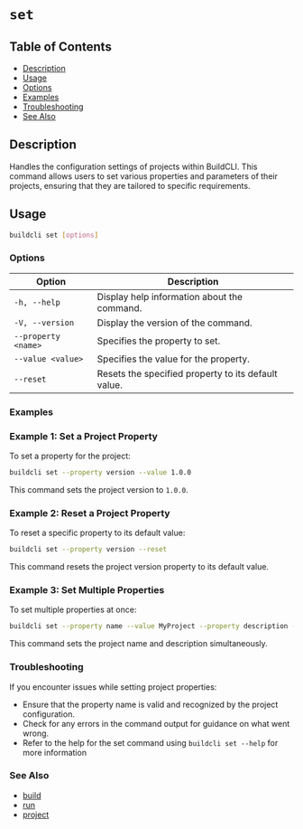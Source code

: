 # `set`

## Table of Contents
- [Description](#description)
- [Usage](#usage)
- [Options](#options)
- [Examples](#examples)
- [Troubleshooting](#troubleshooting)
- [See Also](#see-also)
## Description

Handles the configuration settings of projects within BuildCLI. This command allows users to set various properties and parameters of their projects, ensuring that they are tailored to specific requirements.

## Usage
```bash
buildcli set [options]
```

### Options

| Option              | Description                                         |
|---------------------|-----------------------------------------------------|
| `-h, --help`        | Display help information about the command.         |
| `-V, --version`     | Display the version of the command.                 |
| `--property <name>` | Specifies the property to set.                      |
| `--value <value>`   | Specifies the value for the property.               |
| `--reset`           | Resets the specified property to its default value. |

### Examples
### Example 1: Set a Project Property
To set a property for the project:

```bash
buildcli set --property version --value 1.0.0
```
This command sets the project version to `1.0.0`.

### Example 2: Reset a Project Property
To reset a specific property to its default value:

```bash
buildcli set --property version --reset
```
This command resets the project version property to its default value.

### Example 3: Set Multiple Properties
To set multiple properties at once:
```bash
buildcli set --property name --value MyProject --property description --value "This is my project"
```
This command sets the project name and description simultaneously.

### Troubleshooting
If you encounter issues while setting project properties:

* Ensure that the property name is valid and recognized by the project configuration.
* Check for any errors in the command output for guidance on what went wrong.
* Refer to the help for the set command using `buildcli set --help` for more information

### See Also
- [build](build.md)
- [run](run.md)
- [project](project.md)